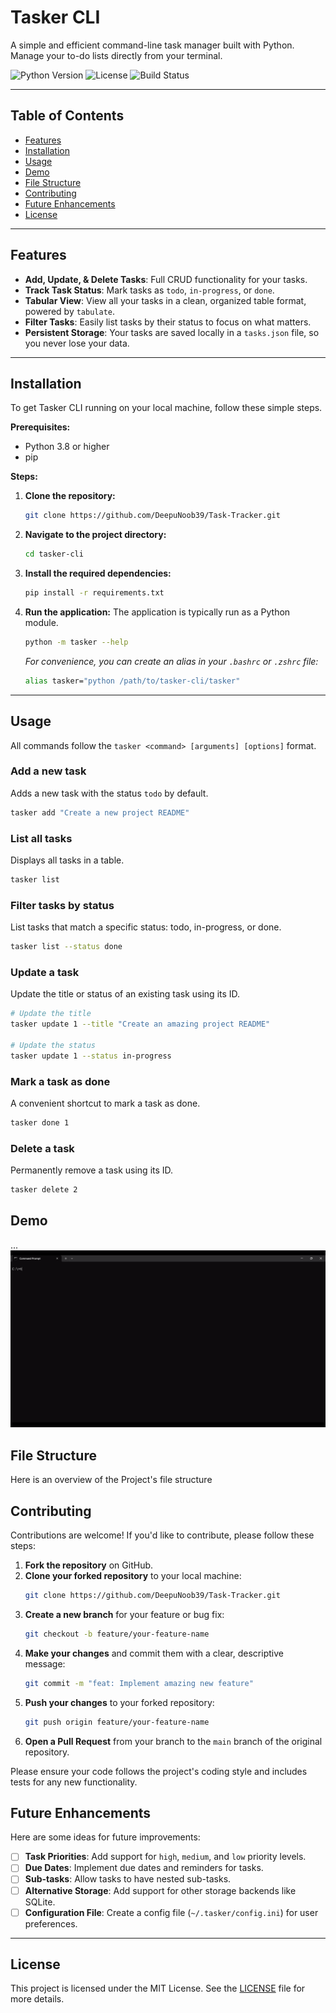 # Tasker CLI 

A simple and efficient command-line task manager built with Python. Manage your to-do lists directly from your terminal.

![Python Version](https://img.shields.io/badge/python-3.8+-blue.svg)
![License](https://img.shields.io/badge/license-MIT-green.svg)
![Build Status](https://img.shields.io/github/actions/workflow/status/your-username/tasker-cli/ci.yml?branch=main)

---

## Table of Contents

- [Features](#features)
- [Installation](#installation)
- [Usage](#usage)
- [Demo](#demo)
- [File Structure](#file-structure)
- [Contributing](#contributing)
- [Future Enhancements](#future-enhancements)
- [License](#license)

---

##  Features

-  **Add, Update, & Delete Tasks**: Full CRUD functionality for your tasks.
-  **Track Task Status**: Mark tasks as `todo`, `in-progress`, or `done`.
-  **Tabular View**: View all your tasks in a clean, organized table format, powered by `tabulate`.
-  **Filter Tasks**: Easily list tasks by their status to focus on what matters.
-  **Persistent Storage**: Your tasks are saved locally in a `tasks.json` file, so you never lose your data.

---

##  Installation

To get Tasker CLI running on your local machine, follow these simple steps.

**Prerequisites:**
- Python 3.8 or higher
- pip

**Steps:**

1.  **Clone the repository:**
    ```bash
    git clone https://github.com/DeepuNoob39/Task-Tracker.git
    ```

2.  **Navigate to the project directory:**
    ```bash
    cd tasker-cli
    ```

3.  **Install the required dependencies:**
    ```bash
    pip install -r requirements.txt
    ```

4.  **Run the application:**
    The application is typically run as a Python module.
    ```bash
    python -m tasker --help
    ```
    *For convenience, you can create an alias in your `.bashrc` or `.zshrc` file:*
    ```bash
    alias tasker="python /path/to/tasker-cli/tasker"
    ```

---

##  Usage

All commands follow the `tasker <command> [arguments] [options]` format.

### Add a new task
Adds a new task with the status `todo` by default.

```bash
tasker add "Create a new project README"
```

### List all tasks
Displays all tasks in a table.

```bash
tasker list
```

### Filter tasks by status
List tasks that match a specific status: todo, in-progress, or done.

```bash
tasker list --status done
```

### Update a task
Update the title or status of an existing task using its ID.

```bash
# Update the title
tasker update 1 --title "Create an amazing project README"

# Update the status
tasker update 1 --status in-progress
```
### Mark a task as done
A convenient shortcut to mark a task as done.

```bash
tasker done 1
```

### Delete a task
Permanently remove a task using its ID.

```bash
tasker delete 2
```

##  Demo

...
![Tasker CLI Demo](assets/demo.gif)




## File Structure
Here is an overview of the Project's file structure



##  Contributing

Contributions are welcome! If you'd like to contribute, please follow these steps:

1.  **Fork the repository** on GitHub.
2.  **Clone your forked repository** to your local machine:
    ```bash
    git clone https://github.com/DeepuNoob39/Task-Tracker.git
    ```
3.  **Create a new branch** for your feature or bug fix:
    ```bash
    git checkout -b feature/your-feature-name
    ```
4.  **Make your changes** and commit them with a clear, descriptive message:
    ```bash
    git commit -m "feat: Implement amazing new feature"
    ```
5.  **Push your changes** to your forked repository:
    ```bash
    git push origin feature/your-feature-name
    ```
6.  **Open a Pull Request** from your branch to the `main` branch of the original repository.

Please ensure your code follows the project's coding style and includes tests for any new functionality.

##  Future Enhancements

Here are some ideas for future improvements:

- [ ] **Task Priorities**: Add support for `high`, `medium`, and `low` priority levels.
- [ ] **Due Dates**: Implement due dates and reminders for tasks.
- [ ] **Sub-tasks**: Allow tasks to have nested sub-tasks.
- [ ] **Alternative Storage**: Add support for other storage backends like SQLite.
- [ ] **Configuration File**: Create a config file (`~/.tasker/config.ini`) for user preferences.

---

##  License

This project is licensed under the MIT License. See the [LICENSE](LICENSE) file for more details.